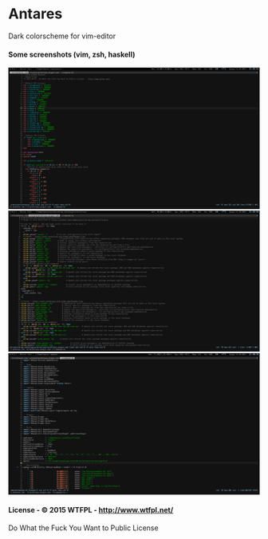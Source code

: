 # Antares

Dark colorscheme for vim-editor

#### Some screenshots (vim, zsh, haskell)

![](/screenshots/1-vim.png?raw=true)
![](/screenshots/2-zsh.png?raw=true)
![](/screenshots/3-haskell.png?raw=true)


#### License - © 2015 WTFPL - http://www.wtfpl.net/

Do What the Fuck You Want to Public License
